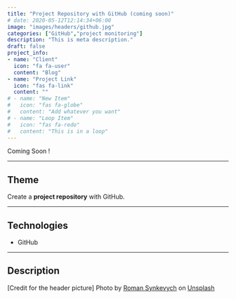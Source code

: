 ```yaml
---
title: "Project Repository with GitHub (coming soon)"
# date: 2020-05-12T12:14:34+06:00
image: "images/headers/github.jpg"
categories: ["GitHub","project monitoring"]
description: "This is meta description."
draft: false
project_info:
- name: "Client"
  icon: "fa fa-user"
  content: "Blog"
- name: "Project Link"
  icon: "fas fa-link"
  content: ""
# - name: "New Item"
#   icon: "fas fa-globe"
#   content: "Add whatever you want"
# - name: "Loop Item"
#   icon: "fas fa-redo"
#   content: "This is in a loop"
---
```


Coming Soon !

---

## Theme

Create a **project repository** with GitHub.

---

## Technologies

- GitHub

---

## Description

<!-- credits -->
[Credit for the header picture] Photo by <a href="https://unsplash.com/@synkevych?utm_source=unsplash&utm_medium=referral&utm_content=creditCopyText">Roman Synkevych</a> on <a href="https://unsplash.com/s/photos/github?utm_source=unsplash&utm_medium=referral&utm_content=creditCopyText">Unsplash</a>

